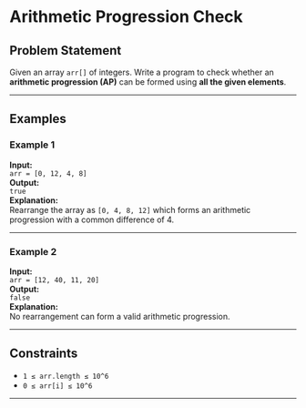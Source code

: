 # Arithmetic Progression Check

## Problem Statement

Given an array `arr[]` of integers. Write a program to check whether an **arithmetic progression (AP)** can be formed using **all the given elements**.

---

## Examples

### Example 1  
**Input:**  
`arr = [0, 12, 4, 8]`  
**Output:**  
`true`  
**Explanation:**  
Rearrange the array as `[0, 4, 8, 12]` which forms an arithmetic progression with a common difference of 4.

---

### Example 2  
**Input:**  
`arr = [12, 40, 11, 20]`  
**Output:**  
`false`  
**Explanation:**  
No rearrangement can form a valid arithmetic progression.

---

## Constraints

- `1 ≤ arr.length ≤ 10^6`
- `0 ≤ arr[i] ≤ 10^6`

---
